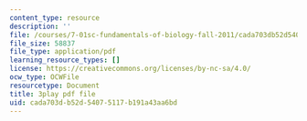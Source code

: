 ```yaml
---
content_type: resource
description: ''
file: /courses/7-01sc-fundamentals-of-biology-fall-2011/cada703db52d54075117b191a43aa6bd_o_1dTvszV4Y.pdf
file_size: 58837
file_type: application/pdf
learning_resource_types: []
license: https://creativecommons.org/licenses/by-nc-sa/4.0/
ocw_type: OCWFile
resourcetype: Document
title: 3play pdf file
uid: cada703d-b52d-5407-5117-b191a43aa6bd
---
```

